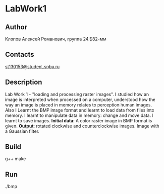 # LabWork1
## Author
Клопов Алексей Романович, группа 24.Б82-мм

## Contacts
st130153@student.spbu.ru

## Description
Lab Work 1 - "loading and processing raster images".
I studied how an image is interpreted when processed on a computer, understood how the way an image is placed in memory relates to perception human images. Also I Learnt the BMP image format and learnt to load data from files into memory. I learnt to manipulate data in memory: change and move data. I learnt to save images.
**Initial data**: A color raster image in BMP format is given.
**Output**: rotated clockwise and counterclockwise images. Image with a Gaussian filter.

## Build
g++
make

## Run

./bmp
